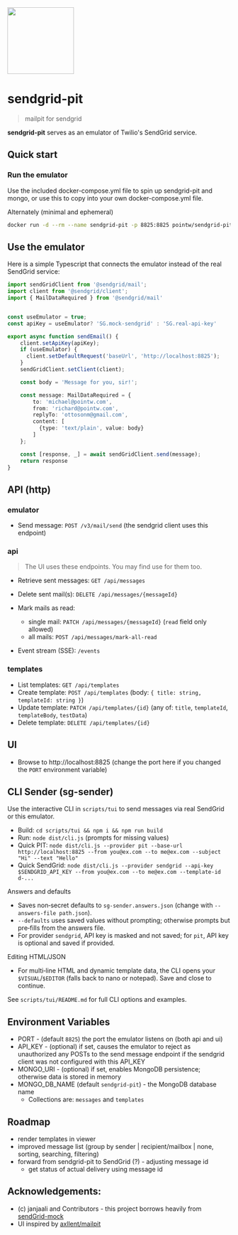 <img src="https://www.pointw.com/img/sendgrid-pit-logo.svg" width="150px">

# sendgrid-pit
> mailpit for sendgrid

**sendgrid-pit** serves as an emulator of Twilio's SendGrid service.

## Quick start


### Run the emulator

Use the included docker-compose.yml file to spin up sendgrid-pit and mongo, or use this to copy into your own docker-compose.yml file.

Alternately (minimal and ephemeral)
```bash
docker run -d --rm --name sendgrid-pit -p 8825:8825 pointw/sendgrid-pit
```

## Use the emulator
Here is a simple Typescript that connects the emulator instead of the real SendGrid service:


```Typescript
import sendGridClient from '@sendgrid/mail';
import client from '@sendgrid/client';
import { MailDataRequired } from '@sendgrid/mail'


const useEmulator = true;
const apiKey = useEmulator? 'SG.mock-sendgrid' : 'SG.real-api-key'

export async function sendEmail() {
    client.setApiKey(apiKey);
    if (useEmulator) {
      client.setDefaultRequest('baseUrl', 'http://localhost:8825');
    }
    sendGridClient.setClient(client);

    const body = 'Message for you, sir!';

    const message: MailDataRequired = {
        to: 'michael@pointw.com',
        from: 'richard@pointw.com',
        replyTo: 'ottosonm@gmail.com',
        content: [
          {type: 'text/plain', value: body}
        ]
    };

    const [response, _] = await sendGridClient.send(message);
    return response
}
```


## API (http)

### emulator

* Send message: `POST /v3/mail/send` (the sendgrid client uses this endpoint)

### api
> The UI uses these endpoints.  You may find use for them too.

* Retrieve sent messages: `GET /api/messages`

* Delete sent mail(s): `DELETE /api/messages/{messageId}`

* Mark mails as read:
  * single mail: `PATCH /api/messages/{messageId}`  (`read` field only allowed)
  * all mails:  `POST /api/messages/mark-all-read`

* Event stream (SSE): `/events`

### templates

* List templates: `GET /api/templates`
* Create template: `POST /api/templates` (body: `{ title: string, templateId: string }`)
* Update template: `PATCH /api/templates/{id}` (any of: `title`, `templateId`, `templateBody`, `testData`)
* Delete template: `DELETE /api/templates/{id}`

## UI

* Browse to http://localhost:8825 (change the port here if you changed the `PORT` environment variable)

## CLI Sender (sg-sender)

Use the interactive CLI in `scripts/tui` to send messages via real SendGrid or this emulator.

- Build: `cd scripts/tui && npm i && npm run build`
- Run: `node dist/cli.js` (prompts for missing values)
- Quick PIT: `node dist/cli.js --provider pit --base-url http://localhost:8825 --from you@ex.com --to me@ex.com --subject "Hi" --text "Hello"`
- Quick SendGrid: `node dist/cli.js --provider sendgrid --api-key $SENDGRID_API_KEY --from you@ex.com --to me@ex.com --template-id d-...`

Answers and defaults
- Saves non‑secret defaults to `sg-sender.answers.json` (change with `--answers-file path.json`).
- `--defaults` uses saved values without prompting; otherwise prompts but pre‑fills from the answers file.
- For provider `sendgrid`, API key is masked and not saved; for `pit`, API key is optional and saved if provided.

Editing HTML/JSON
- For multi‑line HTML and dynamic template data, the CLI opens your `$VISUAL`/`$EDITOR` (falls back to nano or notepad). Save and close to continue.

See `scripts/tui/README.md` for full CLI options and examples.

## Environment Variables

* PORT - (default `8825`) the port the emulator listens on (both api and ui)
* API_KEY - (optional) if set, causes the emulator to reject as unauthorized any POSTs to the send message endpoint if the sendgrid client was not configured with this API_KEY
* MONGO_URI - (optional) if set, enables MongoDB persistence; otherwise data is stored in memory
* MONGO_DB_NAME (default `sendgrid-pit`) - the MongoDB database name
  - Collections are: `messages` and `templates`


## Roadmap
* render templates in viewer
* improved message list (group by sender | recipient/mailbox | none, sorting, searching, filtering)
* forward from sendgrid-pit to SendGrid (?) - adjusting message id
  * get status of actual delivery using message id


## Acknowledgements:  
* (c) janjaali and Contributors - this project borrows heavily from [sendGrid-mock](https://github.com/janjaali/sendGrid-mock)
* UI inspired by [axllent/mailpit](https://github.com/axllent/mailpit)
